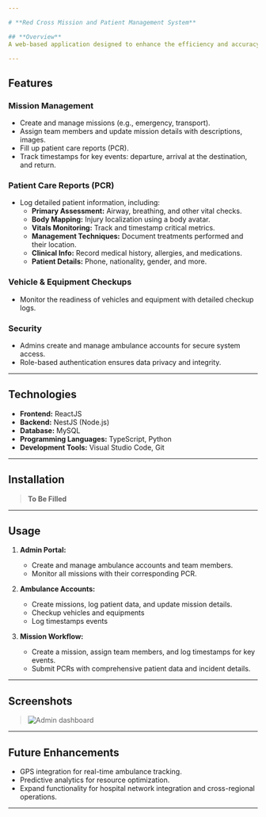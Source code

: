 ```yaml
---

# **Red Cross Mission and Patient Management System**

## **Overview**
A web-based application designed to enhance the efficiency and accuracy of Red Cross operations by streamlining mission management, patient care, and equipment monitoring. The platform ensures secure, real-time updates for Emergency Medical Technicians (EMTs) and administrators.

---
```


## **Features**
### **Mission Management**
- Create and manage missions (e.g., emergency, transport).
- Assign team members and update mission details with descriptions, images.
- Fill up patient care reports (PCR). 
- Track timestamps for key events: departure, arrival at the destination, and return.

### **Patient Care Reports (PCR)**
- Log detailed patient information, including:
  - **Primary Assessment:** Airway, breathing, and other vital checks.
  - **Body Mapping:** Injury localization using a body avatar.
  - **Vitals Monitoring:** Track and timestamp critical metrics.
  - **Management Techniques:** Document treatments performed and their location.
  - **Clinical Info:** Record medical history, allergies, and medications.
  - **Patient Details:** Phone, nationality, gender, and more.

### **Vehicle & Equipment Checkups**
- Monitor the readiness of vehicles and equipment with detailed checkup logs.

### **Security**
- Admins create and manage ambulance accounts for secure system access.
- Role-based authentication ensures data privacy and integrity.

---

## **Technologies**
- **Frontend:** ReactJS
- **Backend:** NestJS (Node.js)
- **Database:** MySQL
- **Programming Languages:** TypeScript, Python
- **Development Tools:** Visual Studio Code, Git

---

## **Installation**
> **To Be Filled** 

---

## **Usage**
1. **Admin Portal:**
   - Create and manage ambulance accounts and team members.
   - Monitor all missions with their corresponding PCR.

2. **Ambulance Accounts:**
   - Create missions, log patient data, and update mission details.
   - Checkup vehicles and equipments
   - Log timestamps events

3. **Mission Workflow:**
   - Create a mission, assign team members, and log timestamps for key events.
   - Submit PCRs with comprehensive patient data and incident details.

---

## **Screenshots**
> ![Admin dashboard](https://github.com/user-attachments/assets/b0029e5b-d3fd-4699-83d5-8eb7913b3f7a)

---

## **Future Enhancements**
- GPS integration for real-time ambulance tracking.
- Predictive analytics for resource optimization.
- Expand functionality for hospital network integration and cross-regional operations.

---
